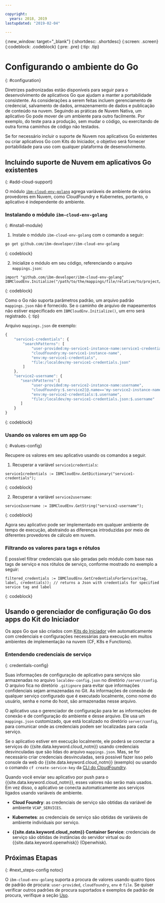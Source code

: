 ```yaml
---

copyright:
  years: 2018, 2019
lastupdated: "2019-02-04"

---
```


{:new_window: target="_blank"}
{:shortdesc: .shortdesc}
{:screen: .screen}
{:codeblock: .codeblock}
{:pre: .pre}
{:tip: .tip}

# Configurando o ambiente do Go
{: #configuration}

Diretrizes padronizadas estão disponíveis para seguir para o desenvolvimento de aplicativos Go que ajudam a manter a portabilidade consistente. As considerações a serem feitas incluem gerenciamento de credencial, salvamento de dados, armazenamento de dados e publicação de conteúdo na nuvem. Seguindo as práticas de Nuvem Nativa, um aplicativo Go pode mover de um ambiente para outro facilmente. Por exemplo, do teste para a produção, sem mudar o código, ou exercitando de outra forma caminhos de código não testados.

Se for necessário incluir o suporte de Nuvem nos aplicativos Go existentes ou criar aplicativos Go com Kits do Iniciador, o objetivo será fornecer portabilidade para uso com qualquer plataforma de desenvolvimento.

## Incluindo suporte de Nuvem em aplicativos Go existentes
{: #add-cloud-support}

O módulo [`ibm-cloud-env-golang`](https://github.com/ibm-developer/ibm-cloud-env-golang) agrega variáveis de ambiente de vários provedores em Nuvem, como CloudFoundry e Kubernetes, portanto, o aplicativo é independente do ambiente.

### Instalando o módulo `ibm-cloud-env-golang`
{: #install-module}

1. Instale o módulo `ibm-cloud-env-golang` com o comando a seguir:
  ```bash
  go get github.com/ibm-developer/ibm-cloud-env-golang
  ```
  {: codeblock}

2. Inicialize o módulo em seu código, referenciando o arquivo `mappings.json`:
  ```golang
  import "github.com/ibm-developer/ibm-cloud-env-golang"
  IBMCloudEnv.Initialize("/path/to/the/mappings/file/relative/to/project/root")
  ```
  {: codeblock}

  Como o Go não suporta parâmetros padrão, um arquivo padrão `mappings.json` não é fornecido. Se o caminho de arquivo de mapeamentos não estiver especificado em `IBMCloudEnv.Initialize()`, um erro será registrado. 
  {: tip}

  Arquivo `mappings.json` de exemplo:
  ```javascript
  {
      "service1-credentials": {
          "searchPatterns": [
              "user-provided:my-service1-instance-name:service1-credentials",
              "cloudfoundry:my-service1-instance-name",
              "env:my-service1-credentials",
              "file:/localdev/my-service1-credentials.json"
          ]
      },
      "service2-username": {
         "searchPatterns":[
              "user-provided:my-service2-instance-name:username",
              "cloudfoundry:$.service2[@.name=='my-service2-instance-name'].credentials.username",
              "env:my-service2-credentials:$.username",
              "file:/localdev/my-service1-credentials.json:$.username"
         ]
      }
  }
  ```
  {: codeblock}

### Usando os valores em um app Go
{: #values-config}

Recupere os valores em seu aplicativo usando os comandos a seguir.

1. Recuperar a variável `service1credentials`:
  ```golang
  service1credentials := IBMCloudEnv.GetDictionary("service1-credentials"); 
  ```
  {: codeblock}

2. Recuperar a variável `service2username`:
  ```golang
  service2username := IBMCloudEnv.GetString("service2-username");
  ```
  {: codeblock}

Agora seu aplicativo pode ser implementado em qualquer ambiente de tempo de execução, abstraindo as diferenças introduzidas por meio de diferentes provedores de cálculo em nuvem.

### Filtrando os valores para tags e rótulos
É possível filtrar credenciais que são geradas pelo módulo com base nas tags de serviço e nos rótulos de serviço, conforme mostrado no exemplo a seguir:
```golang
filtered_credentials := IBMCloudEnv.GetCredentialsForService(tag, label, credentials)); // returns a Json with credentials for specified service tag and label
```
{: codeblock}

## Usando o gerenciador de configuração Go dos apps do Kit do Iniciador
Os apps Go que são criados com [Kits do Iniciador](https://cloud.ibm.com/developer/appservice/starter-kits/) vêm automaticamente com credenciais e configurações necessárias para execução em muitos ambientes de implementação na nuvem (CF, K8s e Functions).

### Entendendo credenciais de serviço
{: credentials-config}

Suas informações de configuração de aplicativo para serviços são armazenadas no arquivo `localdev-config.json` no diretório `/server/config`. O arquivo fica no diretório `.gitignore` para evitar que informações confidenciais sejam armazenadas no Git. As informações de conexão de qualquer serviço configurado que é executado localmente, como nome do usuário, senha e nome do host, são armazenadas nesse arquivo.

O aplicativo usa o gerenciador de configuração para ler as informações de conexão e de configuração do ambiente e desse arquivo. Ele usa um `mappings.json` customizado, que está localizado no diretório `server/config`, para comunicar onde as credenciais podem ser localizadas para cada serviço.

Se o aplicativo estiver em execução localmente, ele poderá se conectar a serviços do {{site.data.keyword.cloud_notm}} usando credenciais desvinculadas que são lidas do arquivo `mappings.json`. Mas, se for necessário criar credenciais desvinculadas, será possível fazer isso pelo console da web do {{site.data.keyword.cloud_notm}} (exemplo) ou usando o comando `cf create-service-key` da [CLI do CloudFoundry](https://docs.cloudfoundry.org/cf-cli/).

Quando você enviar seu aplicativo por push para o {{site.data.keyword.cloud_notm}}, esses valores não serão mais usados. Em vez disso, o aplicativo se conecta automaticamente aos serviços ligados usando variáveis de ambiente. 

* **Cloud Foundry**: as credenciais de serviço são obtidas da variável de ambiente `VCAP_SERVICES`.

* **Kubernetes**: as credenciais de serviço são obtidas de variáveis de ambiente individuais por serviço.

* **{{site.data.keyword.cloud_notm}} Container Service**: credenciais de serviço são obtidas de instâncias do servidor virtual ou do {{site.data.keyword.openwhisk}} (Openwhisk).

## Próximas Etapas
{: #next_steps-config notoc}

O `ibm-cloud-env-golang` suporta a procura de valores usando quatro tipos de padrão de procura: `user-provided`, `cloudfoundry`, `env` e `file`. Se quiser verificar outros padrões de procura suportados e exemplos de padrão de procura, verifique a seção [Uso](https://github.com/ibm-developer/ibm-cloud-env-golang#usage).
